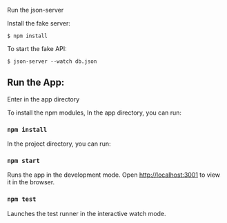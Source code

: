Run the json-server 

Install the fake server:

`$ npm install`

To start the fake API: 

`$ json-server --watch db.json`



Run the App:
------------------

Enter in the app directory

To install the npm modules, In the app directory, you can run:

### `npm install`

In the project directory, you can run:

### `npm start`

Runs the app in the development mode.
Open [http://localhost:3001](http://localhost:3001) to view it in the browser.


### `npm test`

Launches the test runner in the interactive watch mode.


